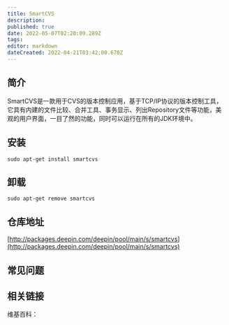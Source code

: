 ```yaml
---
title: SmartCVS
description: 
published: true
date: 2022-05-07T02:20:09.289Z
tags: 
editor: markdown
dateCreated: 2022-04-21T03:42:00.678Z
---
```


## 简介

SmartCVS是一款用于CVS的版本控制应用，基于TCP/IP协议的版本控制工具，它具有内建的文件比较、合并工具、事务显示、列出Repository文件等功能，美观的用户界面，一目了然的功能，同时可以运行在所有的JDK环境中。

## 安装

`sudo apt-get install smartcvs`

## 卸载

`sudo apt-get remove smartcvs`

## 仓库地址

[http://packages.deepin.com/deepin/pool/main/s/smartcvs](http://packages.deepin.com/deepin/pool/main/s/smartcvs)


## 常见问题


## 相关链接

维基百科：